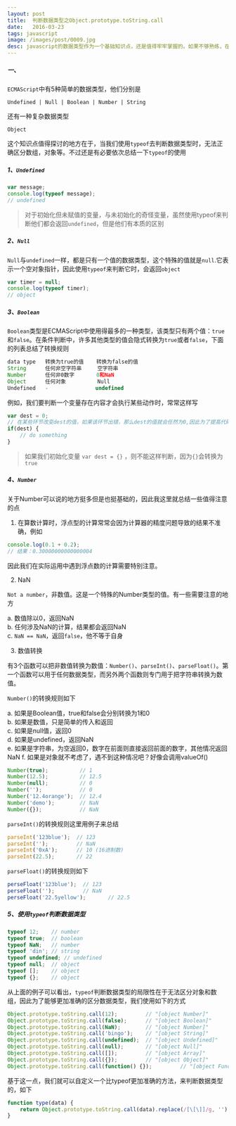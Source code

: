 ```yaml
---
layout: post
title:  判断数据类型之Object.prototype.toString.call
date:   2016-03-23
tags: javascript
image: /images/post/0009.jpg
desc: javascript的数据类型作为一个基础知识点，还是值得牢牢掌握的。如果不够熟练，在使用中总是束手束脚，因此放在这里总结一下，常常回顾。
---
```


##### 一、
`ECMAScript`中有5种简单的数据类型，他们分别是

```
Undefined | Null | Boolean | Number | String
```

还有一种复杂数据类型

```
Object
```


这个知识点值得探讨的地方在于，当我们使用`typeof`去判断数据类型时，无法正确区分数组，对象等。不过还是有必要依次总结一下`typeof`的使用

##### 1、`Undefined`  

```js
var message;
console.log(typeof message);
// undefined
```


>对于初始化但未赋值的变量，与未初始化的奇怪变量，虽然使用typeof来判断他们都会返回`undefined`，但是他们有本质的区别

##### 2、`Null`  
`Null`与`undefined`一样，都是只有一个值的数据类型，这个特殊的值就是`null`.它表示一个空对象指针，因此使用`typeof`来判断它时，会返回`object`  

```js
var timer = null;
console.log(typeof timer);
// object
```
  

##### 3、`Boolean`  
`Boolean`类型是ECMAScript中使用得最多的一种类型，该类型只有两个值：`true`和`false`。在条件判断中，许多其他类型的值会隐式转换为`true`或者`false`，下面的列表总结了转换规则

```js
data type   转换为true的值    转换为false的值
String      任何非空字符串     空字符串
Number      任何非0数字       0和NaN
Object      任何对象          Null
Undefined   -               undefined
```

例如，我们要判断一个变量存在内容才会执行某些动作时，常常这样写

```js
var dest = 0;
// 在某些环节改变dest的值，如果该环节出错，那么dest的值就会任然为0,因此为了提高代码的健壮性，常常会有如下判断
if(dest) {
    // do something
}
```

> 如果我们初始化变量 `var dest = {}` ，则不能这样判断，因为`{}`会转换为`true`


##### 4、`Number`
关于Number可以说的地方挺多但是也挺基础的，因此我这里就总结一些值得注意的点  

1. 在算数计算时，浮点型的计算常常会因为计算器的精度问题导致的结果不准确，例如

```js
console.log(0.1 + 0.2);
// 结果：0.30000000000000004
```

因此我们在实际运用中遇到浮点数的计算需要特别注意。

2. NaN

`Not a number`，非数值。这是一个特殊的Number类型的值。有一些需要注意的地方  

a. 数值除以0，返回NaN  
b. 任何涉及NaN的计算，结果都会返回NaN  
c. `NaN == NaN`，返回`false`，他不等于自身  

3. 数值转换  

有3个函数可以把非数值转换为数值：`Number()`、`parseInt()`、`parseFloat()`。第一个函数可以用于任何数据类型，而另外两个函数则专门用于把字符串转换为数值。  

`Number()`的转换规则如下  

a. 如果是Boolean值，true和false会分别转换为1和0  
b. 如果是数值，只是简单的传入和返回  
c. 如果是null值，返回0  
d. 如果是undefined，返回NaN  
e. 如果是字符串，为空返回0，数字在前面则直接返回前面的数字，其他情况返回NaN
f. 如果是对象就不考虑了，遇不到这种情况吧？好像会调用valueOf()  

```js
Number(true);          // 1
Number(12.5);          // 12.5 
Number(null);          // 0
Number('');            // 0
Number('12.4orange');  // 12.4
Number('demo');        // NaN
Number({});            // NaN
```

`parseInt()`的转换规则这里用例子来总结  

```js
parseInt('123blue');  // 123
parseInt('');         // NaN
parseInt('0xA');      // 10 (16进制数)
parseInt(22.5);       // 22
```

`parseFloat()`的转换规则如下  

```js
perseFloat('123blue');  // 123
perseFloat('');         // NaN
perseFloat('22.5yellow');       // 22.5
```

##### 5、使用`typeof`判断数据类型 

```js
typeof 12;    // number
typeof true;  // boolean
typeof NaN;   // number
typeof 'din'; // string
typeof undefined; // undefined
typeof null;  // object
typeof [];    // object
typeof {};    // object
```

从上面的例子可以看出，`typeof`判断数据类型的局限性在于无法区分对象和数组，因此为了能够更加准确的区分数据类型，我们使用如下的方式  

```js
Object.prototype.toString.call(12);         // "[object Number]"
Object.prototype.toString.call(false);      // "[object Boolean]"
Object.prototype.toString.call(NaN);        // "[object Number]"
Object.prototype.toString.call('bingo');    // "[object String]"
Object.prototype.toString.call(undefined);  // "[object Undefined]"
Object.prototype.toString.call(null);       // "[object Null]"
Object.prototype.toString.call([]);         // "[object Array]"
Object.prototype.toString.call({});         // "[object Object]"
Object.prototype.toString.call(function() {});         // "[object Function]"
```


基于这一点，我们就可以自定义一个比typeof更加准确的方法，来判断数据类型的，如下  

```js
function type(data) {
    return Object.prototype.toString.call(data).replace(/[\[\]]/g, '').split(' ')[1].toLowerCase();
}
```
